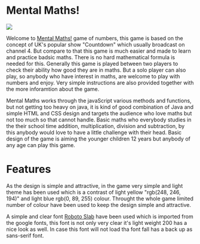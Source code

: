 # Mental Maths!

<img src="/assets/images/Mentla Maths!.jpeg">

Welcome to [Mental Maths!](https://mr-kulwindersingh.github.io/mental-maths/) game of numbers, this game is based on the concept of UK's popular show "Countdown" which usually broadcast on channel 4. But compare to that this game is much easier and made to learn and practice badsic maths. There is no hard mathematical formula is needed for this. Generally this game is played between two players to check their ability how good they are in maths. But a solo player can also play, so anybody who have interest in maths, are welcome to play with numbers and enjoy. Very simple instructions are also provided together with the more inforamtion about the game.


Mental Maths works through the javaScript various methods and functions, but not getting too heavy on java, it is kind of good combination of Java and simple HTML and CSS design and targets the audience who love maths but not too much so that cannot handle. Basic maths who everybody studies in the their school time addition, multiplication, division and subtraction, by this anybody would love to have a little challenge with their head. Basic design of the game is aiming the younger children 12 years but anybody of any age can play this game.

# Features

As the design is simple and attractive, in the game very simple and light theme has been used which is a contrast of light yellow "rgb(248, 246, 194)" and light blue rgb(0, 89, 255) colour. Throught the whole game limited number of colour have been used to keep the design simple and attractive.

A simple and clear font [Roboto Slab](https://fonts.google.com/specimen/Roboto) have been used which is imported from the google fonts, this font is not only very clear it's light weight 200 has a nice look as well. In case this font will not load tha font fall has a back up as sans-serif font.



